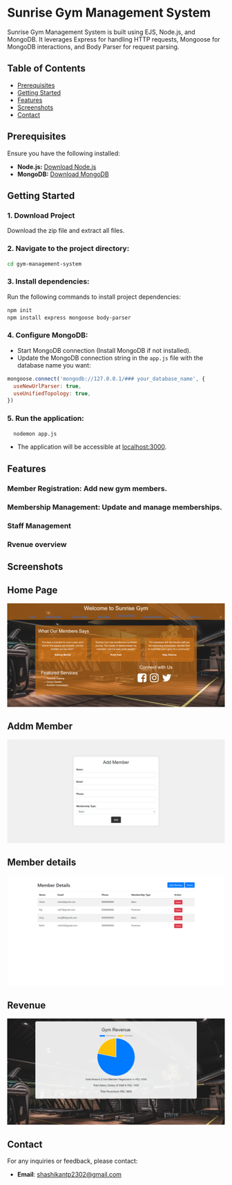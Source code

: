 # Sunrise Gym Management System

Sunrise Gym Management System is built using EJS, Node.js, and MongoDB. It leverages Express for handling HTTP requests, Mongoose for MongoDB interactions, and Body Parser for request parsing.

## Table of Contents

- [Prerequisites](#prerequisites)
- [Getting Started](#getting-started)
- [Features](#features)
- [Screenshots](#screenshots)
- [Contact](#contact)

## Prerequisites

Ensure you have the following installed:

- **Node.js:** [Download Node.js](https://nodejs.org/)
- **MongoDB:** [Download MongoDB](https://www.mongodb.com/try/download/community)

## Getting Started

### 1. Download Project

Download the zip file and extract all files.

### 2. Navigate to the project directory:

```bash
cd gym-management-system
```

### 3. Install dependencies:

Run the following commands to install project dependencies:

```bash
npm init
npm install express mongoose body-parser
```

### 4. Configure MongoDB:

- Start MongoDB connection (Install MongoDB if not installed).
- Update the MongoDB connection string in the `app.js` file with the database name you want:

```javascript
mongoose.connect('mongodb://127.0.0.1/### your_database_name', {
  useNewUrlParser: true,
  useUnifiedTopology: true,
})
```

### 5. Run the application:

```bash
  nodemon app.js
```
- The application will be accessible at [localhost:3000](http://localhost:3000).

## Features

### Member Registration: Add new gym members.
### Membership Management: Update and manage memberships.
### Staff Management
### Rvenue overview

## Screenshots

## Home Page
![Home Page](screenshots/Homepage.png)

## Addm Member
![Register](screenshots/Register.png)

## Member details
![Feedback](screenshots/Details.png)

## Revenue
![Courses](screenshots/Revenue.png)


## Contact

For any inquiries or feedback, please contact:

- **Email**: shashikantp2302@gmail.com




